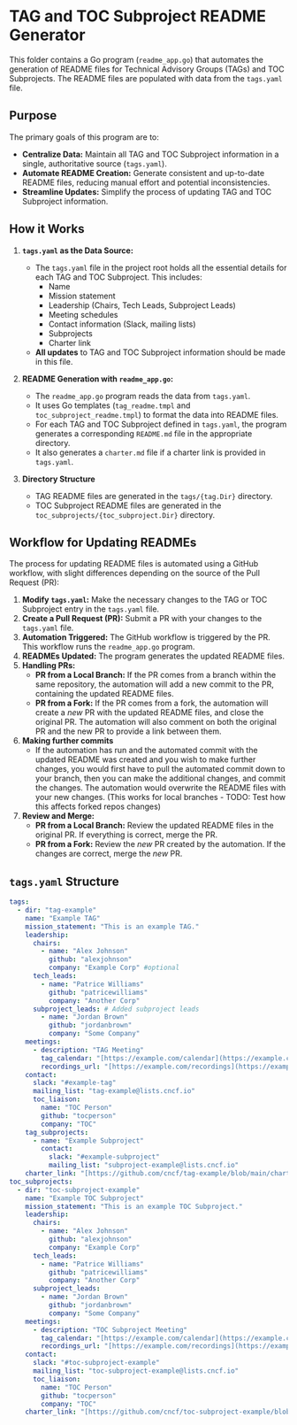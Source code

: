 # TAG and TOC Subproject README Generator

This folder contains a Go program (`readme_app.go`) that automates the generation of README files for Technical Advisory Groups (TAGs) and TOC Subprojects. The README files are populated with data from the `tags.yaml` file.

## Purpose

The primary goals of this program are to:

* **Centralize Data:** Maintain all TAG and TOC Subproject information in a single, authoritative source (`tags.yaml`).
* **Automate README Creation:** Generate consistent and up-to-date README files, reducing manual effort and potential inconsistencies.
* **Streamline Updates:** Simplify the process of updating TAG and TOC Subproject information.

## How it Works

1.  **`tags.yaml` as the Data Source:**

    * The `tags.yaml` file in the project root holds all the essential details for each TAG and TOC Subproject. This includes:
        * Name
        * Mission statement
        * Leadership (Chairs, Tech Leads, Subproject Leads)
        * Meeting schedules
        * Contact information (Slack, mailing lists)
        * Subprojects
        * Charter link
    * **All updates** to TAG and TOC Subproject information should be made in this file.

2.  **README Generation with `readme_app.go`:**

    * The `readme_app.go` program reads the data from `tags.yaml`.
    * It uses Go templates (`tag_readme.tmpl` and `toc_subproject_readme.tmpl`) to format the data into README files.
    * For each TAG and TOC Subproject defined in `tags.yaml`, the program generates a corresponding `README.md` file in the appropriate directory.
    * It also generates a `charter.md` file if a charter link is provided in `tags.yaml`.

3.  **Directory Structure**

    * TAG README files are generated in the `tags/{tag.Dir}` directory.
    * TOC Subproject README files are generated in the `toc_subprojects/{toc_subproject.Dir}` directory.

## Workflow for Updating READMEs

The process for updating README files is automated using a GitHub workflow, with slight differences depending on the source of the Pull Request (PR):

1.  **Modify `tags.yaml`:** Make the necessary changes to the TAG or TOC Subproject entry in the `tags.yaml` file.
2.  **Create a Pull Request (PR):** Submit a PR with your changes to the `tags.yaml` file.
3.  **Automation Triggered:** The GitHub workflow is triggered by the PR. This workflow runs the `readme_app.go` program.
4.  **READMEs Updated:** The program generates the updated README files.
5.  **Handling PRs:**
    * **PR from a Local Branch:** If the PR comes from a branch within the same repository, the automation will add a new commit to the PR, containing the updated README files.
    * **PR from a Fork:** If the PR comes from a fork, the automation will create a *new* PR with the updated README files, and close the original PR.  The automation will also comment on both the original PR and the new PR to provide a link between them.
6. **Making further commits**
   * If the automation has run and the automated commit with the updated README was created and you wish to make further changes, you would first have to pull the automated commit down to your branch, then you can make the additional changes, and commit the changes. The automation would overwrite the README files with your new changes. (This works for local branches - TODO: Test how this affects forked repos changes)
8. **Review and Merge:**
    * **PR from a Local Branch:** Review the updated README files in the original PR. If everything is correct, merge the PR.
    * **PR from a Fork:** Review the *new* PR created by the automation. If the changes are correct, merge the *new* PR.

## `tags.yaml` Structure

```yaml
tags:
  - dir: "tag-example"
    name: "Example TAG"
    mission_statement: "This is an example TAG."
    leadership:
      chairs:
        - name: "Alex Johnson"
          github: "alexjohnson"
          company: "Example Corp" #optional
      tech_leads:
        - name: "Patrice Williams"
          github: "patricewilliams"
          company: "Another Corp"
      subproject_leads: # Added subproject leads
        - name: "Jordan Brown"
          github: "jordanbrown"
          company: "Some Company"
    meetings:
      - description: "TAG Meeting"
        tag_calendar: "[https://example.com/calendar](https://example.com/calendar)"
        recordings_url: "[https://example.com/recordings](https://example.com/recordings)"
    contact:
      slack: "#example-tag"
      mailing_list: "tag-example@lists.cncf.io"
      toc_liaison:
        name: "TOC Person"
        github: "tocperson"
        company: "TOC"
    tag_subprojects:
      - name: "Example Subproject"
        contact:
          slack: "#example-subproject"
          mailing_list: "subproject-example@lists.cncf.io"
    charter_link: "[https://github.com/cncf/tag-example/blob/main/charter.md](https://github.com/cncf/tag-example/blob/main/charter.md)"
toc_subprojects:
  - dir: "toc-subproject-example"
    name: "Example TOC Subproject"
    mission_statement: "This is an example TOC Subproject."
    leadership:
      chairs:
        - name: "Alex Johnson"
          github: "alexjohnson"
          company: "Example Corp"
      tech_leads:
        - name: "Patrice Williams"
          github: "patricewilliams"
          company: "Another Corp"
      subproject_leads:
        - name: "Jordan Brown"
          github: "jordanbrown"
          company: "Some Company"
    meetings:
      - description: "TOC Subproject Meeting"
        tag_calendar: "[https://example.com/calendar](https://example.com/calendar)"
        recordings_url: "[https://example.com/recordings](https://example.com/recordings)"
    contact:
      slack: "#toc-subproject-example"
      mailing_list: "toc-subproject-example@lists.cncf.io"
      toc_liaison:
        name: "TOC Person"
        github: "tocperson"
        company: "TOC"
    charter_link: "[https://github.com/cncf/toc-subproject-example/blob/main/charter.md](https://github.com/cncf/toc-subproject-example/blob/main/charter.md)"
